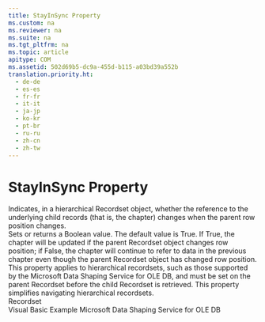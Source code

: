 ```yaml
---
title: StayInSync Property
ms.custom: na
ms.reviewer: na
ms.suite: na
ms.tgt_pltfrm: na
ms.topic: article
apitype: COM
ms.assetid: 502d69b5-dc9a-455d-b115-a03bd39a552b
translation.priority.ht: 
  - de-de
  - es-es
  - fr-fr
  - it-it
  - ja-jp
  - ko-kr
  - pt-br
  - ru-ru
  - zh-cn
  - zh-tw
---
```

# StayInSync Property
<?xml version="1.0" encoding="utf-8"?>
<developerReferenceWithoutSyntaxDocument xmlns="http://ddue.schemas.microsoft.com/authoring/2003/5" xmlns:xlink="http://www.w3.org/1999/xlink" xmlns:xsi="http://www.w3.org/2001/XMLSchema-instance" xsi:schemaLocation="http://ddue.schemas.microsoft.com/authoring/2003/5 http://dduestorage.blob.core.windows.net/ddueschema/developer.xsd">
  <introduction>
    <para>Indicates, in a hierarchical <legacyLink xlink:href="ede1415f-c3df-4cc5-a05b-2576b2b84b60">Recordset</legacyLink> object, whether the reference to the underlying child records (that is, the <legacyItalic>chapter</legacyItalic>) changes when the parent row position changes.</para>
  </introduction>
  <section>
    <title>Settings and Return Values</title>
    <content>
      <para>Sets or returns a <languageKeyword>Boolean</languageKeyword> value. The default value is <languageKeyword>True</languageKeyword>. If <languageKeyword>True</languageKeyword>, the chapter will be updated if the parent <legacyBold>Recordset</legacyBold> object changes row position; if <languageKeyword>False</languageKeyword>, the chapter will continue to refer to data in the previous chapter even though the parent <legacyBold>Recordset</legacyBold> object has changed row position.</para>
    </content>
  </section>
  <languageReferenceRemarks>
    <content>
      <para>This property applies to hierarchical recordsets, such as those supported by the <legacyLink xlink:href="523009ce-e01b-4e2d-a7df-816d7688aff0">Microsoft Data Shaping Service for OLE DB</legacyLink>, and must be set on the parent <legacyBold>Recordset</legacyBold> before the child <legacyBold>Recordset</legacyBold> is retrieved. This property simplifies navigating hierarchical recordsets.</para>
    </content>
  </languageReferenceRemarks>
  <section>
    <title>Applies To</title>
    <content>
      <para>
        <link xlink:href="ede1415f-c3df-4cc5-a05b-2576b2b84b60">Recordset</link>
      </para>
    </content>
  </section>
  <relatedTopics>
<link xlink:href="b682bcc3-04b3-42b0-86f4-c17e0cd29baf">Visual Basic Example</link>
<link xlink:href="523009ce-e01b-4e2d-a7df-816d7688aff0">Microsoft Data Shaping Service for OLE DB</link>
</relatedTopics>
</developerReferenceWithoutSyntaxDocument>